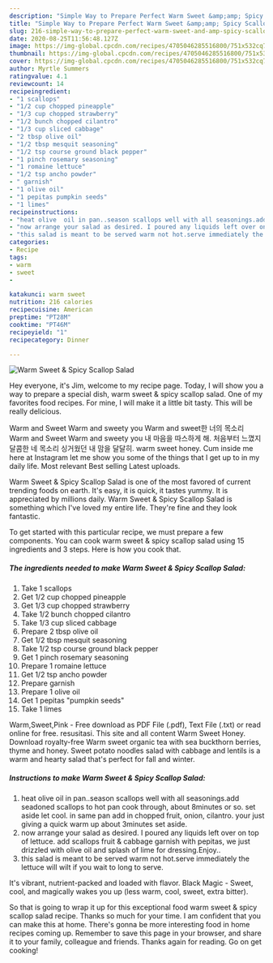 ```yaml
---
description: "Simple Way to Prepare Perfect Warm Sweet &amp;amp; Spicy Scallop Salad"
title: "Simple Way to Prepare Perfect Warm Sweet &amp;amp; Spicy Scallop Salad"
slug: 216-simple-way-to-prepare-perfect-warm-sweet-and-amp-spicy-scallop-salad
date: 2020-08-25T11:56:48.127Z
image: https://img-global.cpcdn.com/recipes/4705046285516800/751x532cq70/warm-sweet-spicy-scallop-salad-recipe-main-photo.jpg
thumbnail: https://img-global.cpcdn.com/recipes/4705046285516800/751x532cq70/warm-sweet-spicy-scallop-salad-recipe-main-photo.jpg
cover: https://img-global.cpcdn.com/recipes/4705046285516800/751x532cq70/warm-sweet-spicy-scallop-salad-recipe-main-photo.jpg
author: Myrtle Summers
ratingvalue: 4.1
reviewcount: 14
recipeingredient:
- "1 scallops"
- "1/2 cup chopped pineapple"
- "1/3 cup chopped strawberry"
- "1/2 bunch chopped cilantro"
- "1/3 cup sliced cabbage"
- "2 tbsp olive oil"
- "1/2 tbsp mesquit seasoning"
- "1/2 tsp course ground black pepper"
- "1 pinch rosemary seasoning"
- "1 romaine lettuce"
- "1/2 tsp ancho powder"
- " garnish"
- "1 olive oil"
- "1 pepitas pumpkin seeds"
- "1 limes"
recipeinstructions:
- "heat olive  oil in pan..season scallops well with all seasonings.add seadoned scallops to hot pan cook through, about 8minutes or so. set aside let cool. in same pan add in chopped fruit, onion, cilantro. your just giving a quick warm up about 3minutes set aside."
- "now arrange your salad as desired. I poured any liquids left over on top of lettuce. add scallops fruit &amp; cabbage garnish with pepitas, we just drizzled with olive oil and splash of lime for dressing.Enjoy.."
- "this salad is meant to be served warm not hot.serve immediately the lettuce will wilt if you wait to long to serve."
categories:
- Recipe
tags:
- warm
- sweet
- 

katakunci: warm sweet  
nutrition: 216 calories
recipecuisine: American
preptime: "PT28M"
cooktime: "PT46M"
recipeyield: "1"
recipecategory: Dinner

---
```



![Warm Sweet &amp; Spicy Scallop Salad](https://img-global.cpcdn.com/recipes/4705046285516800/751x532cq70/warm-sweet-spicy-scallop-salad-recipe-main-photo.jpg)

Hey everyone, it's Jim, welcome to my recipe page. Today, I will show you a way to prepare a special dish, warm sweet &amp; spicy scallop salad. One of my favorites food recipes. For mine, I will make it a little bit tasty. This will be really delicious.

Warm and Sweet Warm and sweety you Warm and sweet한 너의 목소리 Warm and Sweet Warm and sweety you 내 마음을 따스하게 해. 처음부터 느꼈지 달콤한 네 목소리 싱거웠던 내 맘을 달달히. warm sweet honey. Cum inside me here at Instagram let me show you some of the things that I get up to in my daily life. Most relevant Best selling Latest uploads.

Warm Sweet &amp; Spicy Scallop Salad is one of the most favored of current trending foods on earth. It's easy, it is quick, it tastes yummy. It is appreciated by millions daily. Warm Sweet &amp; Spicy Scallop Salad is something which I've loved my entire life. They're fine and they look fantastic.


To get started with this particular recipe, we must prepare a few components. You can cook warm sweet &amp; spicy scallop salad using 15 ingredients and 3 steps. Here is how you cook that.

<!--inarticleads1-->

##### The ingredients needed to make Warm Sweet &amp; Spicy Scallop Salad:

1. Take 1 scallops
1. Get 1/2 cup chopped pineapple
1. Get 1/3 cup chopped strawberry
1. Take 1/2 bunch chopped cilantro
1. Take 1/3 cup sliced cabbage
1. Prepare 2 tbsp olive oil
1. Get 1/2 tbsp mesquit seasoning
1. Take 1/2 tsp course ground black pepper
1. Get 1 pinch rosemary seasoning
1. Prepare 1 romaine lettuce
1. Get 1/2 tsp ancho powder
1. Prepare  garnish
1. Prepare 1 olive oil
1. Get 1 pepitas &#34;pumpkin seeds&#34;
1. Take 1 limes


Warm,Sweet,Pink - Free download as PDF File (.pdf), Text File (.txt) or read online for free. resusitasi. This site and all content Warm Sweet Honey. Download royalty-free Warm sweet organic tea with sea buckthorn berries, thyme and honey. Sweet potato noodles salad with cabbage and lentils is a warm and hearty salad that&#39;s perfect for fall and winter. 

<!--inarticleads2-->

##### Instructions to make Warm Sweet &amp; Spicy Scallop Salad:

1. heat olive  oil in pan..season scallops well with all seasonings.add seadoned scallops to hot pan cook through, about 8minutes or so. set aside let cool. in same pan add in chopped fruit, onion, cilantro. your just giving a quick warm up about 3minutes set aside.
1. now arrange your salad as desired. I poured any liquids left over on top of lettuce. add scallops fruit &amp; cabbage garnish with pepitas, we just drizzled with olive oil and splash of lime for dressing.Enjoy..
1. this salad is meant to be served warm not hot.serve immediately the lettuce will wilt if you wait to long to serve.


It&#39;s vibrant, nutrient-packed and loaded with flavor. Black Magic - Sweet, cool, and magically wakes you up (less warm, cool, sweet, extra bitter). 

So that is going to wrap it up for this exceptional food warm sweet &amp; spicy scallop salad recipe. Thanks so much for your time. I am confident that you can make this at home. There's gonna be more interesting food in home recipes coming up. Remember to save this page in your browser, and share it to your family, colleague and friends. Thanks again for reading. Go on get cooking!
